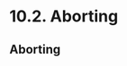 # 10.2. Aborting

<primary-label ref="header-label"/>

<secondary-label ref="doc-wip"/>

## Aborting

